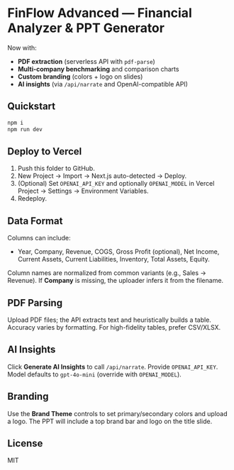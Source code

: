 # FinFlow Advanced — Financial Analyzer & PPT Generator

Now with:
- **PDF extraction** (serverless API with `pdf-parse`)
- **Multi-company benchmarking** and comparison charts
- **Custom branding** (colors + logo on slides)
- **AI insights** (via `/api/narrate` and OpenAI-compatible API)

## Quickstart
```bash
npm i
npm run dev
```

## Deploy to Vercel
1. Push this folder to GitHub.
2. New Project → Import → Next.js auto-detected → Deploy.
3. (Optional) Set `OPENAI_API_KEY` and optionally `OPENAI_MODEL` in Vercel Project → Settings → Environment Variables.
4. Redeploy.

## Data Format
Columns can include:
- Year, Company, Revenue, COGS, Gross Profit (optional), Net Income,
  Current Assets, Current Liabilities, Inventory, Total Assets, Equity.

Column names are normalized from common variants (e.g., Sales → Revenue). If **Company** is missing, the uploader infers it from the filename.

## PDF Parsing
Upload PDF files; the API extracts text and heuristically builds a table. Accuracy varies by formatting. For high-fidelity tables, prefer CSV/XLSX.

## AI Insights
Click **Generate AI Insights** to call `/api/narrate`. Provide `OPENAI_API_KEY`. Model defaults to `gpt-4o-mini` (override with `OPENAI_MODEL`).

## Branding
Use the **Brand Theme** controls to set primary/secondary colors and upload a logo. The PPT will include a top brand bar and logo on the title slide.

## License
MIT
